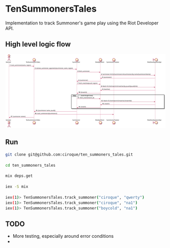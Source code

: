 # TenSummonersTales

Implementation to track Summoner's game play using the Riot Developer API.

## High level logic flow

![Summoner Lookup Sequence](./docs/summoner_lookup_sequence.svg)

## Run

```bash
git clone git@github.com:ciroque/ten_summoners_tales.git

cd ten_summoners_tales

mix deps.get

iex -S mix

iex(1)> TenSummonersTales.track_summoner("ciroque", "qwerty")
iex(1)> TenSummonersTales.track_summoner("ciroque", "na1")
iex(1)> TenSummonersTales.track_summoner("boycold", "na1")
```

## TODO
- More testing, especially around error conditions
- 
